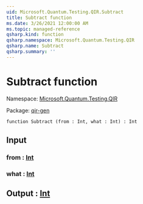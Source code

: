 ```yaml
---
uid: Microsoft.Quantum.Testing.QIR.Subtract
title: Subtract function
ms.date: 3/26/2021 12:00:00 AM
ms.topic: managed-reference
qsharp.kind: function
qsharp.namespace: Microsoft.Quantum.Testing.QIR
qsharp.name: Subtract
qsharp.summary: ''
---
```


# Subtract function

Namespace: [Microsoft.Quantum.Testing.QIR](xref:Microsoft.Quantum.Testing.QIR)

Package: [qir-gen](https://nuget.org/packages/qir-gen)




```qsharp
function Subtract (from : Int, what : Int) : Int
```


## Input

### from : [Int](xref:microsoft.quantum.lang-ref.int)




### what : [Int](xref:microsoft.quantum.lang-ref.int)





## Output : [Int](xref:microsoft.quantum.lang-ref.int)

